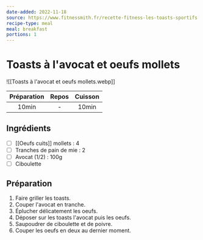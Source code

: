 ```yaml
---
date-added: 2022-11-18
source: https://www.fitnessmith.fr/recette-fitness-les-toasts-sportifs
recipe-type: meal
meal: breakfast
portions: 1
---
```


# Toasts à l'avocat et oeufs mollets

![[Toasts à l'avocat et oeufs mollets.webp]]

| Préparation | Repos | Cuisson |
|:-----------:|:-----:|:-------:|
|    10min    |   -   |  10min  |

## Ingrédients

- [ ] [[Oeufs cuits]] mollets : 4
- [ ] Tranches de pain de mie : 2
- [ ] Avocat (1/2) : 100g
- [ ] Ciboulette

## Préparation

1. Faire griller les toasts.
2. Couper l'avocat en tranche.
3. Éplucher délicatement les oeufs.
4. Déposer sur les toasts l'avocat puis les oeufs.
5. Saupoudrer de ciboulette et de poivre.
6. Couper les oeufs en deux au dernier moment.
